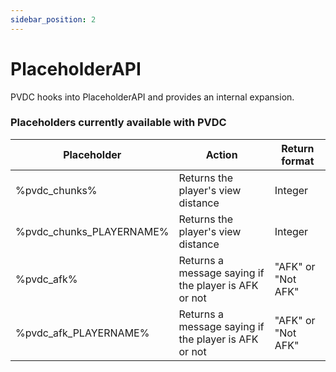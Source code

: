 ```yaml
---
sidebar_position: 2
---
```


# PlaceholderAPI

PVDC hooks into PlaceholderAPI and provides an internal expansion.

### Placeholders currently available with PVDC

| Placeholder    | Action | Return format |
| -------- | ------- | ------- |
| %pvdc_chunks%  | Returns the player's view distance    | Integer |
| %pvdc_chunks_PLAYERNAME% | Returns the player's view distance     | Integer |
| %pvdc_afk%    | Returns a message saying if the player is AFK or not    | "AFK" or "Not AFK" |
| %pvdc_afk_PLAYERNAME%    | Returns a message saying if the player is AFK or not    | "AFK" or "Not AFK" |